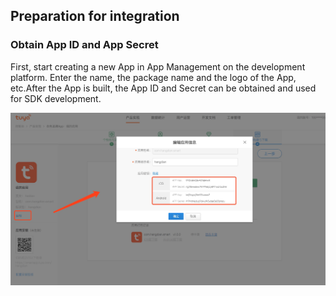 ##  Preparation for integration

### Obtain App ID and App Secret

First, start creating a new App in App Management on the development platform. Enter the name, the package name and the logo of the App, etc.After the App is built, the App ID and Secret can be obtained and used for SDK development.


![](./images/preparation_image.jpeg)